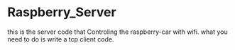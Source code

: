 # Raspberry_Server
this is the server code that Controling the raspberry-car  with wifi.
what you need to do is write a tcp client code.
